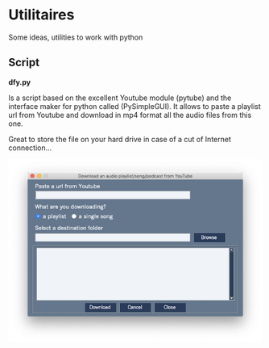 # Utilitaires
Some ideas, utilities to work with python

## Script

**dfy.py**

Is a script based on the excellent Youtube module (pytube) and the interface maker for python called (PySimpleGUI).  It allows to paste a playlist url from Youtube and download in mp4 format all the audio files from this one.

Great to store the file on your hard drive in case of a cut of Internet connection...

![Screenshot of the main window](https://github.com/ametens/utilitaires/blob/129d5cb47cd076d4fc9da3ea03f724c9ac587447/main_window.png)



